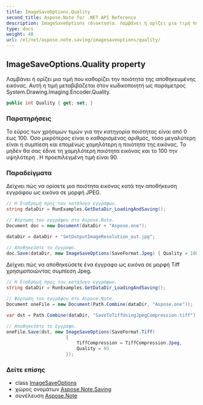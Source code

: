 ```yaml
---
title: ImageSaveOptions.Quality
second_title: Aspose.Note for .NET API Reference
description: ImageSaveOptions ιδιοκτησία. Λαμβάνει ή ορίζει μια τιμή που καθορίζει την ποιότητα της αποθηκευμένης εικόνας. Αυτή η τιμή μεταβιβάζεται στον κωδικοποιητή ως παράμετρος System.Drawing.Imaging.Encoder.Quality.
type: docs
weight: 40
url: /el/net/aspose.note.saving/imagesaveoptions/quality/
---
```

## ImageSaveOptions.Quality property

Λαμβάνει ή ορίζει μια τιμή που καθορίζει την ποιότητα της αποθηκευμένης εικόνας. Αυτή η τιμή μεταβιβάζεται στον κωδικοποιητή ως παράμετρος System.Drawing.Imaging.Encoder.Quality.

```csharp
public int Quality { get; set; }
```

### Παρατηρήσεις

Το εύρος των χρήσιμων τιμών για την κατηγορία ποιότητας είναι από 0 έως 100. Όσο μικρότερος είναι ο καθορισμένος αριθμός, τόσο μεγαλύτερη είναι η συμπίεση και επομένως χαμηλότερη η ποιότητα της εικόνας. Το μηδέν θα σας έδινε τη χαμηλότερη ποιότητα εικόνας και το 100 την υψηλότερη . Η προεπιλεγμένη τιμή είναι 90.

### Παραδείγματα

Δείχνει πώς να ορίσετε μια ποιότητα εικόνας κατά την αποθήκευση εγγράφου ως εικόνα σε μορφή JPEG.

```csharp
// Η διαδρομή προς τον κατάλογο εγγράφων.
string dataDir = RunExamples.GetDataDir_LoadingAndSaving();

// Φόρτωση του εγγράφου στο Aspose.Note.
Document doc = new Document(dataDir + "Aspose.one");

dataDir = dataDir + "SetOutputImageResolution_out.jpg";

// Αποθηκεύστε το έγγραφο.
doc.Save(dataDir, new ImageSaveOptions(SaveFormat.Jpeg) { Quality = 100 });
```

Δείχνει πώς να αποθηκεύσετε ένα έγγραφο ως εικόνα σε μορφή Tiff χρησιμοποιώντας συμπίεση Jpeg.

```csharp
// Η διαδρομή προς τον κατάλογο εγγράφων.
string dataDir = RunExamples.GetDataDir_LoadingAndSaving();

// Φόρτωση του εγγράφου στο Aspose.Note.
Document oneFile = new Document(Path.Combine(dataDir, "Aspose.one"));

var dst = Path.Combine(dataDir, "SaveToTiffUsingJpegCompression.tiff");

// Αποθηκεύστε το έγγραφο.
oneFile.Save(dst, new ImageSaveOptions(SaveFormat.Tiff)
                      {
                          TiffCompression = TiffCompression.Jpeg,
                          Quality = 93
                      });
```

### Δείτε επίσης

* class [ImageSaveOptions](../)
* χώρος ονομάτων [Aspose.Note.Saving](../../imagesaveoptions/)
* συνέλευση [Aspose.Note](../../../)


